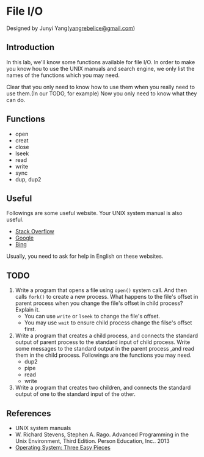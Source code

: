 # File I/O

Designed by Junyi Yang(yangrebelice@gmail.com)

## Introduction

In this lab, we'll know some functions available for file I/O.
In order to make you know hou to use the UNIX manuals and search engine, we only list the names of the functions which you may need.

Clear that you only need to know how to use them when you really need to use them.(In our TODO, for example) Now you only need to know what they can do.

## Functions

- open
- creat
- close
- lseek
- read
- write
- sync
- dup, dup2

## Useful

Followings are some useful website. Your UNIX system manual is also useful.
- [Stack Overflow](https://stackoverflow.com)
- [Google](https://www.google.com)
- [Bing](https://www.bing.com)

Usually, you need to ask for help in English on these websites.

## **TODO**

1. Write a program that opens a file using `open()` system call. And then calls `fork()` to create a new process. What happens to the file's offset in parent process when you change the file's offset in child process? Explain it.
	- You can use `write` or `lseek` to change the file's offset.
	- You may use `wait` to ensure child process change the filse's offset first.
2. Write a program that creates a child process, and connects the standard output of parent process to the standard input of child process. Write some messages to the standard output in the parent process ,and read them in the child process. Followings are the functions you may need.
	- dup2
	- pipe
	- read
	- write
3. Write a program that creates two children, and connects the standard output of one to the standard input of the other.

## References
- UNIX system manuals
- W. Richard Stevens, Stephen A. Rago. Advanced Programming in the Unix Environment, Third Edition. Person Education, Inc.. 2013
- [Operating System: Three Easy Pieces](http://pages.cs.wisc.edu/~remzi/OSTEP/)
